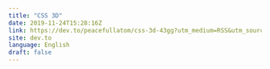 ```yaml
---
title: "CSS 3D"
date: 2019-11-24T15:28:16Z
link: https://dev.to/peacefullatom/css-3d-43gg?utm_medium=RSS&utm_source=news.12bit.vn
site: dev.to
language: English
draft: false
---
```

